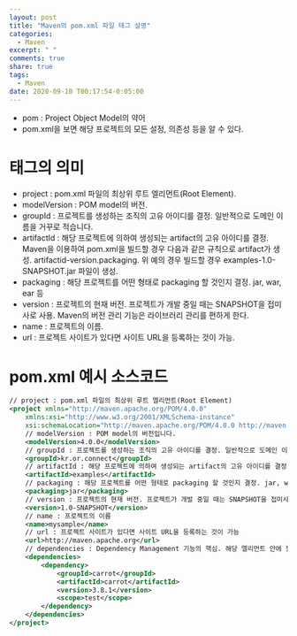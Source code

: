 ```yaml
---
layout: post
title: "Maven의 pom.xml 파일 태그 설명"
categories:
  - Maven
excerpt: " "
comments: true
share: true
tags:
  - Maven
date: 2020-09-10 T00:17:54-0:05:00
---
```


- pom : Project Object Model의 약어
- pom.xml을 보면 해당 프로젝트의 모든 설정, 의존성 등을 알 수 있다.

# 태그의 의미

- project : pom.xml 파일의 최상위 루트 엘리먼트(Root Element).
- modelVersion : POM model의 버전.
- groupId : 프로젝트를 생성하는 조직의 고유 아이디를 결정. 일반적으로 도메인 이름을 거꾸로 적습니다.
- artifactId : 해당 프로젝트에 의하여 생성되는 artifact의 고유 아이디를 결정. Maven을 이용하여 pom.xml을 빌드할 경우 다음과 같은 규칙으로 artifact가 생성. artifactid-version.packaging. 위 예의 경우 빌드할 경우 examples-1.0-SNAPSHOT.jar 파일이 생성.
- packaging : 해당 프로젝트를 어떤 형태로 packaging 할 것인지 결정. jar, war, ear 등
- version : 프로젝트의 현재 버전. 프로젝트가 개발 중일 때는 SNAPSHOT을 접미사로 사용. Maven의 버전 관리 기능은 라이브러리 관리를 편하게 한다.
- name : 프로젝트의 이름.
- url : 프로젝트 사이트가 있다면 사이트 URL을 등록하는 것이 가능.

# pom.xml 예시 소스코드

```xml
// project : pom.xml 파일의 최상위 루트 엘리먼트(Root Element)
<project xmlns="http://maven.apache.org/POM/4.0.0"
    xmlns:xsi="http://www.w3.org/2001/XMLSchema-instance"
    xsi:schemaLocation="http://maven.apache.org/POM/4.0.0 http://maven.apache.org/maven-v4_0_0.xsd">
	// modelVersion : POM model의 버전입니다.
    <modelVersion>4.0.0</modelVersion>
    // groupId : 프로젝트를 생성하는 조직의 고유 아이디를 결정. 일반적으로 도메인 이름을 거꾸로 적습니다. 도메인 이름 : connect.or.kr
    <groupId>kr.or.connect</groupId>
    // artifactId : 해당 프로젝트에 의하여 생성되는 artifact의 고유 아이디를 결정. Maven을 이용하여 pom.xml을 빌드할 경우 다음과 같은 규칙으로 artifact가 생성. "artifactid-version.packaging"
    <artifactId>examples</artifactId>
    // packaging : 해당 프로젝트를 어떤 형태로 packaging 할 것인지 결정. jar, war, ear 등
    <packaging>jar</packaging>
    // version : 프로젝트의 현재 버전. 프로젝트가 개발 중일 때는 SNAPSHOT을 접미사로 사용
    <version>1.0-SNAPSHOT</version>
    // name : 프로젝트의 이름
    <name>mysample</name>
    // url : 프로젝트 사이트가 있다면 사이트 URL을 등록하는 것이 가능
    <url>http://maven.apache.org</url>
    // dependencies : Dependency Management 기능의 핵심. 해당 엘리먼트 안에 필요한 라이브러리를 지정
    <dependencies>
        <dependency>
            <groupId>carrot</groupId>
            <artifactId>carrot</artifactId>
            <version>3.8.1</version>
            <scope>test</scope>
        </dependency>
    </dependencies>
</project>
```
